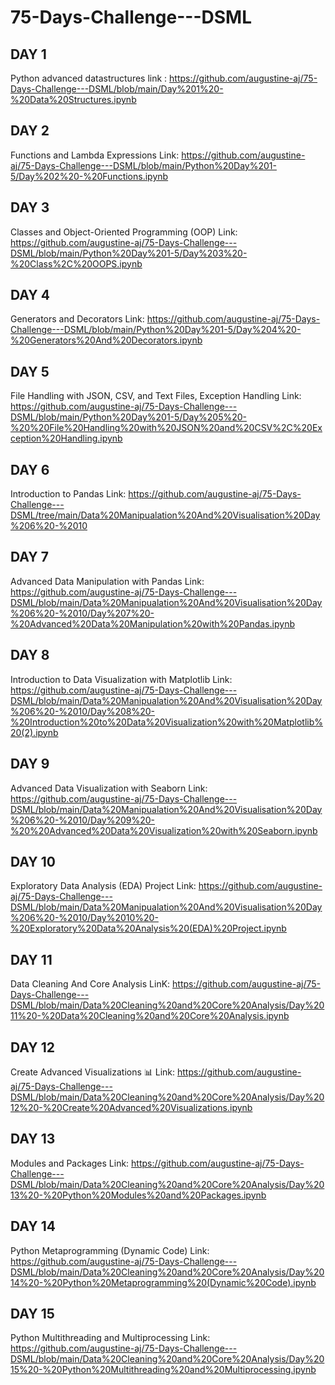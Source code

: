 
# 75-Days-Challenge---DSML

## DAY 1 
Python advanced datastructures
link : https://github.com/augustine-aj/75-Days-Challenge---DSML/blob/main/Day%201%20-%20Data%20Structures.ipynb

## DAY 2
Functions and Lambda Expressions
Link: https://github.com/augustine-aj/75-Days-Challenge---DSML/blob/main/Python%20Day%201-5/Day%202%20-%20Functions.ipynb

## DAY 3 
Classes and Object-Oriented Programming (OOP)
Link: https://github.com/augustine-aj/75-Days-Challenge---DSML/blob/main/Python%20Day%201-5/Day%203%20-%20Class%2C%20OOPS.ipynb

## DAY 4 
Generators and Decorators
Link: https://github.com/augustine-aj/75-Days-Challenge---DSML/blob/main/Python%20Day%201-5/Day%204%20-%20Generators%20And%20Decorators.ipynb

## DAY 5
File Handling with JSON, CSV, and Text Files, Exception Handling
Link: https://github.com/augustine-aj/75-Days-Challenge---DSML/blob/main/Python%20Day%201-5/Day%205%20-%20%20File%20Handling%20with%20JSON%20and%20CSV%2C%20Exception%20Handling.ipynb

## DAY 6 
Introduction to Pandas
Link: https://github.com/augustine-aj/75-Days-Challenge---DSML/tree/main/Data%20Manipualation%20And%20Visualisation%20Day%206%20-%2010

## DAY 7
Advanced Data Manipulation with Pandas
Link: https://github.com/augustine-aj/75-Days-Challenge---DSML/blob/main/Data%20Manipualation%20And%20Visualisation%20Day%206%20-%2010/Day%207%20-%20Advanced%20Data%20Manipulation%20with%20Pandas.ipynb

## DAY 8
Introduction to Data Visualization with Matplotlib
Link: https://github.com/augustine-aj/75-Days-Challenge---DSML/blob/main/Data%20Manipualation%20And%20Visualisation%20Day%206%20-%2010/Day%208%20-%20Introduction%20to%20Data%20Visualization%20with%20Matplotlib%20(2).ipynb

## DAY 9
Advanced Data Visualization with Seaborn
Link: https://github.com/augustine-aj/75-Days-Challenge---DSML/blob/main/Data%20Manipualation%20And%20Visualisation%20Day%206%20-%2010/Day%209%20-%20%20Advanced%20Data%20Visualization%20with%20Seaborn.ipynb

## DAY 10
Exploratory Data Analysis (EDA) Project
Link: https://github.com/augustine-aj/75-Days-Challenge---DSML/blob/main/Data%20Manipualation%20And%20Visualisation%20Day%206%20-%2010/Day%2010%20-%20Exploratory%20Data%20Analysis%20(EDA)%20Project.ipynb

## DAY 11 
Data Cleaning And Core Analysis
LinK: https://github.com/augustine-aj/75-Days-Challenge---DSML/blob/main/Data%20Cleaning%20and%20Core%20Analysis/Day%2011%20-%20Data%20Cleaning%20and%20Core%20Analysis.ipynb

## DAY 12 
Create Advanced Visualizations 📊
Link: https://github.com/augustine-aj/75-Days-Challenge---DSML/blob/main/Data%20Cleaning%20and%20Core%20Analysis/Day%2012%20-%20Create%20Advanced%20Visualizations.ipynb

## DAY 13
Modules and Packages
Link: https://github.com/augustine-aj/75-Days-Challenge---DSML/blob/main/Data%20Cleaning%20and%20Core%20Analysis/Day%2013%20-%20Python%20Modules%20and%20Packages.ipynb

## DAY 14
Python Metaprogramming (Dynamic Code)
Link: https://github.com/augustine-aj/75-Days-Challenge---DSML/blob/main/Data%20Cleaning%20and%20Core%20Analysis/Day%2014%20-%20Python%20Metaprogramming%20(Dynamic%20Code).ipynb

## DAY 15 
Python Multithreading and Multiprocessing
Link: https://github.com/augustine-aj/75-Days-Challenge---DSML/blob/main/Data%20Cleaning%20and%20Core%20Analysis/Day%2015%20-%20Python%20Multithreading%20and%20Multiprocessing.ipynb


